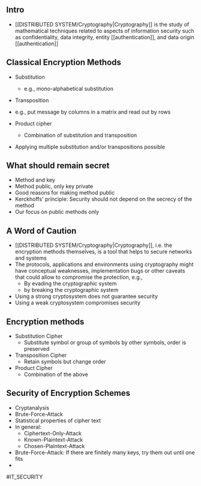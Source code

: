 ## Intro
* [[DISTRIBUTED SYSTEM/Cryptography|Cryptography]] is the study of mathematical techniques related to aspects of information security such as confidentiality, data integrity, entity [[authentication]], and data origin [[authentication]] 
## Classical Encryption Methods
* Substitution
	* e.g., mono-alphabetical substitution 
* Transposition
	
 * e.g., put message by columns in a matrix and read out by rows
* Product cipher
	* Combination of substitution and transposition 
* Applying multiple substitution and/or transpositions possible
## What should remain secret
* Method and key
* Method public, only key private
* Good reasons for making method public 
* Kerckhoffs' principle: Security should not depend on the secrecy of the method
* Our focus on public methods only
## A Word of Caution
* [[DISTRIBUTED SYSTEM/Cryptography|Cryptography]], i.e. the encryption methods themselves, is a tool that helps to secure networks and systems
* The protocols, applications and environments using cryptography might have conceptual weaknesses, implementation bugs or other caveats that could allow to compromise the protection, e.g.,
	* By evading the cryptographic system
	* by breaking the cryptographic system
* Using a strong cryptosystem does not guarantee security
* Using a weak cryptosystem compromises security
## Encryption methods 
* Substitution Cipher
	* Substitute symbol or group of symbols by other symbols, order is preserved
* Transposition Cipher
	* Retain symbols but change order
* Product Cipher
	* Combination of the above
## Security of Encryption Schemes
* Cryptanalysis
* Brute-Force-Attack
* Statistical properties of cipher text
* In general:
	* Ciphertext-Only-Attack
	* Known-Plaintext-Attack
	* Chosen-Plaintext-Attack
* Brute-Force-Attack: If there are finitely many keys, try them out until one fits
* 
#IT_SECURITY 